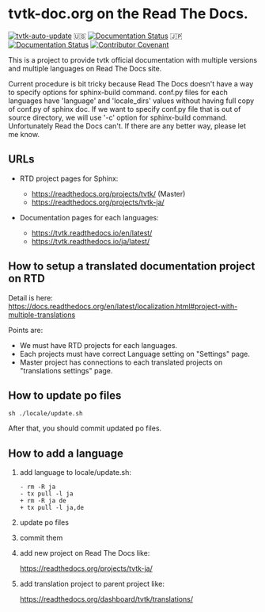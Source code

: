 # tvtk-doc.org on the Read The Docs.

[![tvtk-auto-update](https://github.com/getfem-doc/tvtk-doc-translations/workflows/tvtk-auto-update/badge.svg)](https://github.com/getfem-doc/tvtk-doc-translations/actions)
:us:
[![Documentation Status](https://readthedocs.org/projects/tvtk/badge/?version=latest)](https://tvtk.readthedocs.io/en/latest/?badge=latest) 
:jp:
[![Documentation Status](https://readthedocs.org/projects/tvtk/badge/?version=latest)](https://tvtk.readthedocs.io/ja/latest/?badge=latest) 
[![Contributor Covenant](https://img.shields.io/badge/Contributor%20Covenant-v2.0%20adopted-ff69b4.svg)](CODE_OF_CONDUCT.md)

This is a project to provide tvtk official documentation with multiple versions and multiple languages on Read The Docs site.

Current procedure is bit tricky because Read The Docs doesn't have a way to specify options for sphinx-build command.
conf.py files for each languages have 'language' and 'locale_dirs' values without having full copy of conf.py of sphinx doc. If we want to specify conf.py file that is out of source directory, we will use '-c' option for sphinx-build command. Unfortunately Read the Docs can't. If there are any better way, please let me know.

## URLs

* RTD project pages for Sphinx:

  * https://readthedocs.org/projects/tvtk/  (Master)
  * https://readthedocs.org/projects/tvtk-ja/

* Documentation pages for each languages:

  * https://tvtk.readthedocs.io/en/latest/
  * https://tvtk.readthedocs.io/ja/latest/

## How to setup a translated documentation project on RTD

Detail is here: https://docs.readthedocs.org/en/latest/localization.html#project-with-multiple-translations

Points are:

* We must have RTD projects for each languages.
* Each projects must have correct Language setting on "Settings" page.
* Master project has connections to each translated projects on "translations settings" page.


## How to update po files

```
sh ./locale/update.sh
```

After that, you should commit updated po files.


## How to add a language

1. add language to locale/update.sh:

   ```
   - rm -R ja
   - tx pull -l ja
   + rm -R ja de
   + tx pull -l ja,de
   ```

2. update po files

3. commit them

4. add new project on Read The Docs like:

   https://readthedocs.org/projects/tvtk-ja/

5. add translation project to parent project like:

   https://readthedocs.org/dashboard/tvtk/translations/
